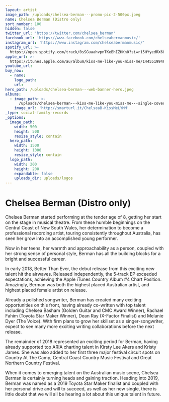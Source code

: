 ```yaml
---
layout: artist
image_path: /uploads/chelsea-berman---promo-pic-2-500px.jpeg
name: Chelsea Berman (Distro only)
sort_number: 100
hidden: false
twitter_url: 'https://twitter.com/chelsea_berman'
facebook_url: 'https://www.facebook.com/chelseabermanmusic/'
instagram_url: 'https://www.instagram.com/chelseabermanmusic/'
spotify_url: >-
  https://open.spotify.com/track/0sSGuaahvpnTKeBhIZHKn0?si=r15HYyedRX68qKWRv7InNA
apple_url: >-
  https://itunes.apple.com/au/album/kiss-me-like-you-miss-me/1445519946?i=1445520192
youtube_url:
buy_now:
  - name:
    logo_path:
    url:
hero_path: /uploads/chelsea-berman---web-banner-hero.jpeg
albums:
  - image_path: >-
      /uploads/chelsea-berman---kiss-me-like-you-miss-me---single-cover-600px.jpeg
    image_url: 'http://smarturl.it/ChelseaB-KissMeLYMM'
_type: social-family-records
_options:
  image_path:
    width: 500
    height: 500
    resize_style: contain
  hero_path:
    width: 1500
    height: 1000
    resize_style: contain
  logo_path:
    width: 200
    height: 200
    expandable: false
    uploads_dir: uploads/logos
---
```


# Chelsea Berman (Distro only)

Chelsea Berman started performing at the tender age of 8, getting her start on the stage in musical theatre. From these humble beginnings on the Central Coast of New South Wales, her determination to become a professional recording artist, touring consistently throughout Australia, has seen her grow into an accomplished young performer.

Now in her teens, her warmth and approachability as a person, coupled with her strong sense of personal style, Berman has all the building blocks for a bright and successful career.

In early 2018, Better Than Ever, the debut release from this exciting new talent hit the airwaves. Released independently, the 5-track EP exceeded expectations, achieving the Apple iTunes Country Album \#4 Chart Position. Amazingly, Berman was both the highest placed Australian artist, and highest placed female artist on release.

Already a polished songwriter, Berman has created many exciting opportunities on this front, having already co-written with top talent including Chelsea Basham (Golden Guitar and CMC Award Winner), Rachael Fahim (Toyota Star Maker Winner), Dean Ray (X-Factor Finalist) and Melanie Dyer (The Voice). With firm plans to grow her skillset as a singer-songwriter, expect to see many more exciting writing collaborations before the next release.

The remainder of 2018 represented an exciting period for Berman, having already supported top ARIA charting talent in Kirsty Lee Akers and Kristy James. She was also added to her first three major festival circuit spots on Country At The Camp, Central Coast Country Music Festival and Great Northern Country Festival.

When it comes to emerging talent on the Australian music scene, Chelsea Berman is certainly turning heads and gaining traction. Heading into 2019, Berman was named as a 2019 Toyota Star Maker finalist and coupled with her personal drive and will to succeed, as well as her new single, there is little doubt that we will all be hearing a lot about this unique talent in future.